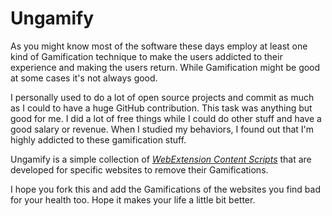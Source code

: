 # Ungamify
As you might know most of the software these days employ at least one kind of Gamification technique to make the users addicted to their experience and making the users return. While Gamification might be good at some cases it's not always good.

I personally used to do a lot of open source projects and commit as much as I could to have a huge GitHub contribution. This task was anything but good for me. I did a lot of free things while I could do other stuff and have a good salary or revenue. When I studied my behaviors, I found out that I'm highly addicted to these gamification stuff.

Ungamify is a simple collection of _[WebExtension Content Scripts](https://developer.mozilla.org/en-US/Add-ons/WebExtensions/Content_scripts)_ that are developed for specific websites to remove their Gamifications.

I hope you fork this and add the Gamifications of the websites you find bad for your health too. Hope it makes your life a little bit better.